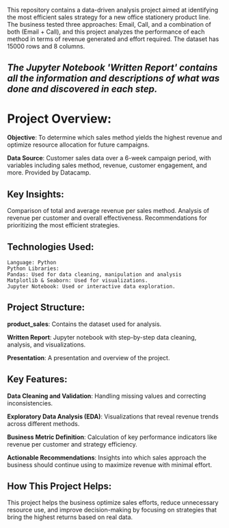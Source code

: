 This repository contains a data-driven analysis project aimed at identifying the most efficient sales strategy for a new office stationery product line. The business tested three approaches: Email, Call, and a combination of both (Email + Call), and this project analyzes the performance of each method in terms of revenue generated and effort required. The dataset has 15000 rows and 8 columns.

## *The Jupyter Notebook 'Written Report' contains all the information and descriptions of what was done and discovered in each step.*

# Project Overview:


**Objective**: To determine which sales method yields the highest revenue and optimize resource allocation for future campaigns.
    
**Data Source**: Customer sales data over a 6-week campaign period, with variables including sales method, revenue, customer engagement, and more. Provided by Datacamp.


## Key Insights:


Comparison of total and average revenue per sales method.
Analysis of revenue per customer and overall effectiveness.
Recommendations for prioritizing the most efficient strategies.

## Technologies Used:


    Language: Python
    Python Libraries:
    Pandas: Used for data cleaning, manipulation and analysis
    Matplotlib & Seaborn: Used for visualizations.
    Jupyter Notebook: Used or interactive data exploration.

## Project Structure:


**product_sales**: Contains the dataset used for analysis.
    
**Written Report**: Jupyter notebook with step-by-step data cleaning, analysis, and visualizations.
    
**Presentation**: A presentation and overview of the project.

## Key Features:


**Data Cleaning and Validation**: Handling missing values and correcting inconsistencies.
    
**Exploratory Data Analysis (EDA)**: Visualizations that reveal revenue trends across different methods.
    
**Business Metric Definition**: Calculation of key performance indicators like revenue per customer and strategy efficiency.
    
**Actionable Recommendations**: Insights into which sales approach the business should continue using to maximize revenue with minimal effort.

## How This Project Helps:

This project helps the business optimize sales efforts, reduce unnecessary resource use, and improve decision-making by focusing on strategies that bring the highest returns based on real data.
